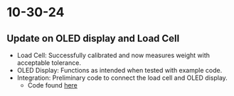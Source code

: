 # 10-30-24

## Update on OLED display and Load Cell
- Load Cell: Successfully calibrated and now measures weight with acceptable tolerance.
- OLED Display: Functions as intended when tested with example code.
- Integration: Preliminary code to connect the load cell and OLED display.
    - Code found [here](software/ino/OLED%26LoadCell_Code/Oled%25LoadCell_Code.ino)